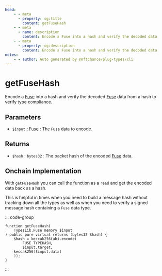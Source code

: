 ```yaml
---
head:
    - - meta
      - property: og:title
        content: getFuseHash
    - - meta
      - name: description
        content: Encode a Fuse into a hash and verify the decoded data to verify type compliance.
    - - meta
      - property: og:description
        content: Encode a Fuse into a hash and verify the decoded data to verify type compliance.
notes:
    - - author: Auto generated by @nftchance/plug-types/cli
---
```

        
# getFuseHash

Encode a [Fuse](/generated/base-types/Fuse) into a hash and verify the decoded [Fuse](/generated/base-types/Fuse) data from a hash to verify type compliance.

## Parameters

- `$input` : [Fuse](/generated/base-types/Fuse) : The `Fuse` data to encode.

## Returns

- `$hash` : `bytes32` : The packet hash of the encoded [Fuse](/generated/base-types/Fuse) data.

## Onchain Implementation

With `getFuseHash` you can call the function as a `read` and get the encoded data back as a hash. 
        
This is helpful in times when you need to build a message hash without tracking down all the types as well as when you need to verify a signed message hash containing a `Fuse` data type.

::: code-group

``` solidity [Types.sol:getFuseHash]
function getFuseHash(
	TypesLib.Fuse memory $input
) public pure virtual returns (bytes32 $hash) {
	$hash = keccak256(abi.encode(
		FUSE_TYPEHASH,
		$input.target,
	keccak256($input.data)
	));
}
``` 

:::